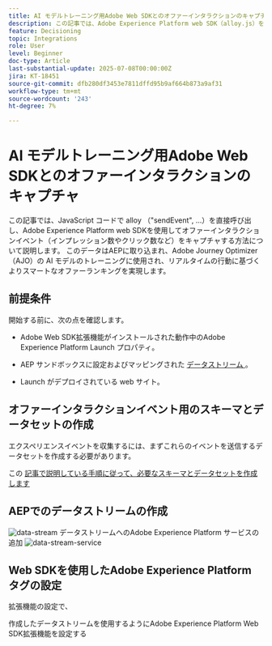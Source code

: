 ```yaml
---
title: AI モデルトレーニング用Adobe Web SDKとのオファーインタラクションのキャプチャ
description: この記事では、Adobe Experience Platform web SDK（alloy.js）を使用したユーザーインタラクションデータ（オファーのインプレッション数やクリック数など）のキャプチャに重点を置いています。 このデータは、Adobe Journey Optimizer（AJO）で AI モデルをトレーニングし、ユーザーの行動とコンテキストシグナルに基づいてオファーをインテリジェントにランク付けするための基盤となります。
feature: Decisioning
topic: Integrations
role: User
level: Beginner
doc-type: Article
last-substantial-update: 2025-07-08T00:00:00Z
jira: KT-18451
source-git-commit: dfb280df3453e7811dffd95b9af664b873a9af31
workflow-type: tm+mt
source-wordcount: '243'
ht-degree: 7%

---
```



# AI モデルトレーニング用Adobe Web SDKとのオファーインタラクションのキャプチャ

この記事では、JavaScript コードで alloy （&quot;sendEvent&quot;, ...）を直接呼び出し、Adobe Experience Platform web SDKを使用してオファーインタラクションイベント（インプレッション数やクリック数など）をキャプチャする方法について説明します。 このデータはAEPに取り込まれ、Adobe Journey Optimizer（AJO）の AI モデルのトレーニングに使用され、リアルタイムの行動に基づくよりスマートなオファーランキングを実現します。

## 前提条件

開始する前に、次の点を確認します。

- Adobe Web SDK拡張機能がインストールされた動作中のAdobe Experience Platform Launch プロパティ。

- AEP サンドボックスに設定およびマッピングされた [ データストリーム ](https://experienceleague.adobe.com/en/docs/journey-optimizer/using/decisioning/experience-decisioning/collect-event-data/create-dataset)。

- Launch がデプロイされている web サイト。


## オファーインタラクションイベント用のスキーマとデータセットの作成

エクスペリエンスイベントを収集するには、まずこれらのイベントを送信するデータセットを作成する必要があります。

この [ 記事で説明している手順に従って、必要なスキーマとデータセットを作成します ](https://experienceleague.adobe.com/en/docs/journey-optimizer/using/decisioning/experience-decisioning/collect-event-data/create-dataset)

## AEPでのデータストリームの作成

![data-stream](assets/ai-model-data-stream.png)
データストリームへのAdobe Experience Platform サービスの追加
![data-stream-service](assets/data-stream-service.png)

## Web SDKを使用したAdobe Experience Platform タグの設定

拡張機能の設定で、

作成したデータストリームを使用するようにAdobe Experience Platform Web SDK拡張機能を設定する
